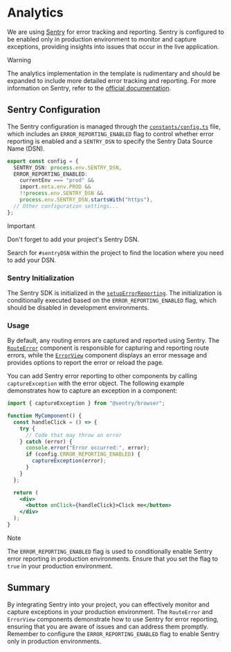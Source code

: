 # Analytics

We are using [Sentry](https://sentry.io/) for error tracking and reporting. Sentry is configured to be enabled only in production environment to monitor and capture exceptions, providing insights into issues that occur in the live application.

> [!WARNING]
> The analytics implementation in the template is rudimentary and should be expanded to include more detailed error tracking and reporting. For more information on Sentry, refer to the [official documentation](https://docs.sentry.io/).

## Sentry Configuration

The Sentry configuration is managed through the [`constants/config.ts`](/client//src/constants/config.ts) file, which includes an `ERROR_REPORTING_ENABLED` flag to control whether error reporting is enabled and a `SENTRY_DSN` to specify the Sentry Data Source Name (DSN).

```typescript
export const config = {
  SENTRY_DSN: process.env.SENTRY_DSN,
  ERROR_REPORTING_ENABLED:
    currentEnv === "prod" &&
    import.meta.env.PROD &&
    !!process.env.SENTRY_DSN &&
    process.env.SENTRY_DSN.startsWith("https"),
  // Other configuration settings...
};
```

> [!IMPORTANT]
> Don't forget to add your project's Sentry DSN.
>
> Search for `#sentryDSN` within the project to find the location where you need to add your DSN.

### Sentry Initialization

The Sentry SDK is initialized in the [`setupErrorReporting`](/client/src/services/reporting.ts). The initialization is conditionally executed based on the `ERROR_REPORTING_ENABLED` flag, which should be disabled in development environments.

### Usage

By default, any routing errors are captured and reported using Sentry. The [`RouteError`](/client/src/routes/route-error.tsx) component is responsible for capturing and reporting route errors, while the [`ErrorView`](/client/src/components/common/error-view.tsx) component displays an error message and provides options to report the error or reload the page.

You can add Sentry error reporting to other components by calling `captureException` with the error object. The following example demonstrates how to capture an exception in a component:

```jsx
import { captureException } from "@sentry/browser";

function MyComponent() {
  const handleClick = () => {
    try {
      // Code that may throw an error
    } catch (error) {
      console.error("Error occurred:", error);
      if (config.ERROR_REPORTING_ENABLED) {
        captureException(error);
      }
    }
  };

  return (
    <div>
      <button onClick={handleClick}>Click me</button>
    </div>
  );
}
```

> [!NOTE]
> The `ERROR_REPORTING_ENABLED` flag is used to conditionally enable Sentry error reporting in production environments. Ensure that you set the flag to `true` in your production environment.

## Summary

By integrating Sentry into your project, you can effectively monitor and capture exceptions in your production environment. The `RouteError` and `ErrorView` components demonstrate how to use Sentry for error reporting, ensuring that you are aware of issues and can address them promptly. Remember to configure the `ERROR_REPORTING_ENABLED` flag to enable Sentry only in production environments.
